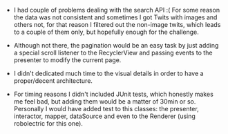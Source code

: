 * I had couple of problems dealing with the search API :( For some reason the data was not consistent and sometimes I got
 Twits with images and others not, for that reason I filtered out the non-image twits, which leads to a couple of them only, but hopefully enough for the challenge.

* Although not there, the pagination would be an easy task by just adding a special scroll listener to the RecyclerView 
and passing events to the presenter to modify the current page.

* I didn't dedicated much time to the visual details in order to have a proper/decent architecture.

* For timing reasons I didn't included JUnit tests, which honestly makes me feel bad, but adding them would be a matter 
of 30min or so. Personally I would have added test to this classes: the presenter, interactor, mapper, dataSource and even to the Renderer (using robolectric for this one). 